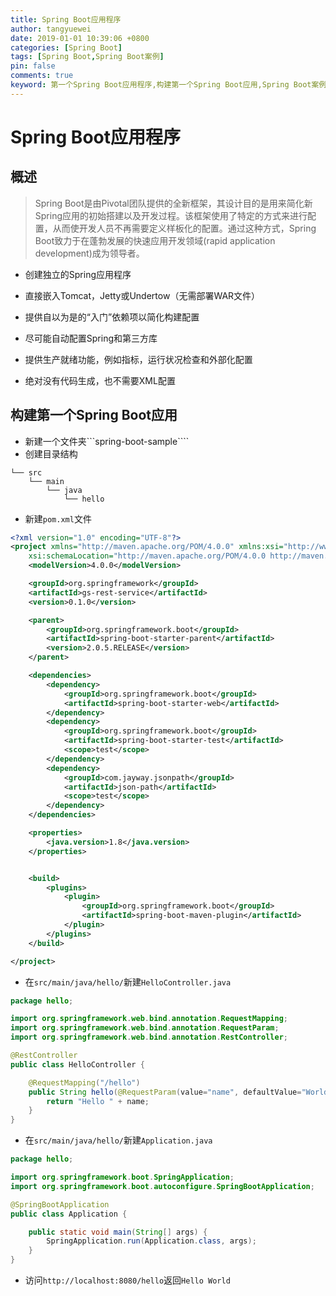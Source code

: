 ```yaml
---
title: Spring Boot应用程序
author: tangyuewei
date: 2019-01-01 10:39:06 +0800
categories: [Spring Boot]
tags: [Spring Boot,Spring Boot案例]
pin: false
comments: true
keyword: 第一个Spring Boot应用程序,构建第一个Spring Boot应用,Spring Boot案例
---
```

# Spring Boot应用程序
## 概述
> Spring Boot是由Pivotal团队提供的全新框架，其设计目的是用来简化新Spring应用的初始搭建以及开发过程。该框架使用了特定的方式来进行配置，从而使开发人员不再需要定义样板化的配置。通过这种方式，Spring Boot致力于在蓬勃发展的快速应用开发领域(rapid application development)成为领导者。
- 创建独立的Spring应用程序

- 直接嵌入Tomcat，Jetty或Undertow（无需部署WAR文件）

- 提供自以为是的“入门”依赖项以简化构建配置

- 尽可能自动配置Spring和第三方库

- 提供生产就绪功能，例如指标，运行状况检查和外部化配置

- 绝对没有代码生成，也不需要XML配置
## 构建第一个Spring Boot应用
- 新建一个文件夹```spring-boot-sample````
- 创建目录结构
```
└── src
    └── main
        └── java
            └── hello
````
- 新建``` pom.xml ```文件
>
``` xml
<?xml version="1.0" encoding="UTF-8"?>
<project xmlns="http://maven.apache.org/POM/4.0.0" xmlns:xsi="http://www.w3.org/2001/XMLSchema-instance"
    xsi:schemaLocation="http://maven.apache.org/POM/4.0.0 http://maven.apache.org/xsd/maven-4.0.0.xsd">
    <modelVersion>4.0.0</modelVersion>

    <groupId>org.springframework</groupId>
    <artifactId>gs-rest-service</artifactId>
    <version>0.1.0</version>

    <parent>
        <groupId>org.springframework.boot</groupId>
        <artifactId>spring-boot-starter-parent</artifactId>
        <version>2.0.5.RELEASE</version>
    </parent>

    <dependencies>
        <dependency>
            <groupId>org.springframework.boot</groupId>
            <artifactId>spring-boot-starter-web</artifactId>
        </dependency>
        <dependency>
            <groupId>org.springframework.boot</groupId>
            <artifactId>spring-boot-starter-test</artifactId>
            <scope>test</scope>
        </dependency>
        <dependency>
            <groupId>com.jayway.jsonpath</groupId>
            <artifactId>json-path</artifactId>
            <scope>test</scope>
        </dependency>
    </dependencies>

    <properties>
        <java.version>1.8</java.version>
    </properties>


    <build>
        <plugins>
            <plugin>
                <groupId>org.springframework.boot</groupId>
                <artifactId>spring-boot-maven-plugin</artifactId>
            </plugin>
        </plugins>
    </build>

</project>
```
- 在```src/main/java/hello/```新建```HelloController.java```
``` java
package hello;

import org.springframework.web.bind.annotation.RequestMapping;
import org.springframework.web.bind.annotation.RequestParam;
import org.springframework.web.bind.annotation.RestController;

@RestController
public class HelloController {

    @RequestMapping("/hello")
    public String hello(@RequestParam(value="name", defaultValue="World") String name) {
        return "Hello " + name;
    }
}
```
- 在```src/main/java/hello/```新建```Application.java```
``` java
package hello;

import org.springframework.boot.SpringApplication;
import org.springframework.boot.autoconfigure.SpringBootApplication;

@SpringBootApplication
public class Application {

    public static void main(String[] args) {
        SpringApplication.run(Application.class, args);
    }
}
```
- 访问```http://localhost:8080/hello```返回```Hello World```
